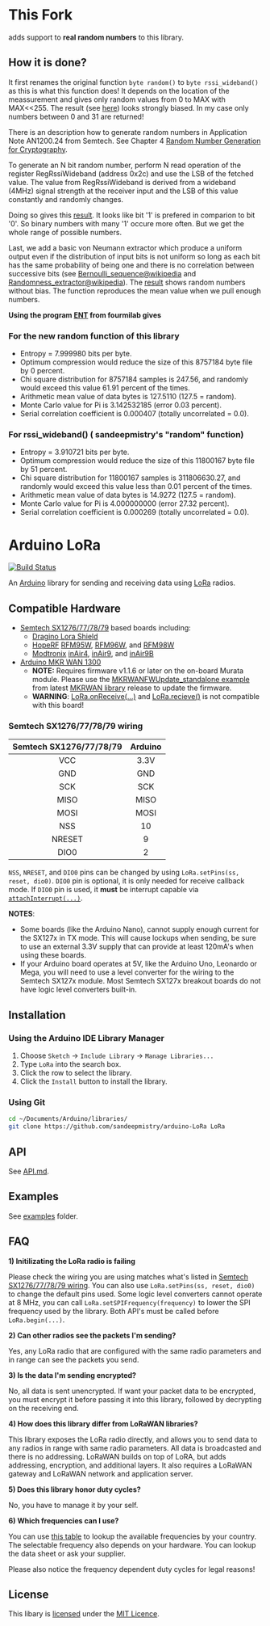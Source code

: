 # This Fork

adds support to **real random numbers** to this library.


## How it is done?
It first renames the original function `byte random()` to `byte rssi_wideband()` as this is what this function does! It depends on the location of the meassurement and gives only random values from 0 to MAX with MAX<<255. The result (see [here](https://github.com/plybrd/arduino-LoRa/blob/master/doc-random/random-widebandRSSI.png)) looks strongly biased. In my case only numbers between 0 and 31 are returned!

There is an description how to generate random numbers in Application Note AN1200.24 from Semtech.  See Chapter 4 [Random Number Generation for Cryptography](https://semtech.my.salesforce.com/sfc/p/#E0000000JelG/a/440000001NAw/7YN8ZamV70_xR.vPDAAAshm.0Wt4jmRX0nOKkOzQqiI).

To generate an N bit random number, perform N read operation of the register RegRssiWideband (address 0x2c) and use the LSB of the fetched value. The value from RegRssiWideband is derived from a wideband (4MHz) signal strength at the receiver input and the LSB of this value constantly and randomly changes.

Doing so gives this [result](https://github.com/plybrd/arduino-LoRa/blob/master/doc-random/random-asAN1200.24.png). It looks like bit '1' is prefered in comparion to bit '0'. So binary numbers with many '1' occure more often. But we get the whole range of possible numbers.

Last, we add a basic von Neumann extractor which  produce a uniform output even if the distribution of input bits is not uniform so long as each bit has the same probability of being one and there is no correlation between successive bits (see [Bernoulli_sequence@wikipedia](https://en.wikipedia.org/wiki/Bernoulli_process#Bernoulli_sequence) and [Randomness_extractor@wikipedia](https://en.wikipedia.org/wiki/Randomness_extractor)). The [result](https://github.com/plybrd/arduino-LoRa/blob/master/doc-random/random-asAN1200.24-Neumann.png) shows random numbers without bias. The function reproduces the mean value when we pull enough numbers.

**Using the program [ENT](http://www.fourmilab.ch/random/) from fourmilab gives**

### For the new random function of this library
 - Entropy = 7.999980 bits per byte.
 - Optimum compression would reduce the size of this 8757184 byte file by 0 percent.
 - Chi square distribution for 8757184 samples is 247.56, and randomly would exceed this value 61.91 percent of the times.
 - Arithmetic mean value of data bytes is 127.5110 (127.5 = random).
 - Monte Carlo value for Pi is 3.142532185 (error 0.03 percent).
 - Serial correlation coefficient is 0.000407 (totally uncorrelated = 0.0).

### For rssi_wideband() ( sandeepmistry's "random" function)
- Entropy = 3.910721 bits per byte.
 - Optimum compression would reduce the size of this 11800167 byte file by 51 percent.
 - Chi square distribution for 11800167 samples is 311806630.27, and randomly would exceed this value less than 0.01 percent of the times.
 - Arithmetic mean value of data bytes is 14.9272 (127.5 = random).
 - Monte Carlo value for Pi is 4.000000000 (error 27.32 percent).
 - Serial correlation coefficient is 0.000269 (totally uncorrelated = 0.0).


# Arduino LoRa

[![Build Status](https://travis-ci.org/sandeepmistry/arduino-LoRa.svg?branch=master)](https://travis-ci.org/sandeepmistry/arduino-LoRa)

An [Arduino](https://arduino.cc/) library for sending and receiving data using [LoRa](https://www.lora-alliance.org/) radios.

## Compatible Hardware

 * [Semtech SX1276/77/78/79](https://www.semtech.com/apps/product.php?pn=SX1276) based boards including:
   * [Dragino Lora Shield](https://www.dragino.com/products/lora/item/102-lora-shield.html)
   * [HopeRF](https://www.hoperf.com/modules/lora/index.html) [RFM95W](https://www.hoperf.com/modules/lora/RFM95.html), [RFM96W](https://www.hoperf.com/modules/lora/RFM96.html), and [RFM98W](https://www.hoperf.com/modules/lora/RFM98.html)
   * [Modtronix](http://modtronix.com/) [inAir4](http://modtronix.com/inair4.html), [inAir9](http://modtronix.com/inair9.html), and [inAir9B](http://modtronix.com/inair9b.html)
 * [Arduino MKR WAN 1300](https://store.arduino.cc/usa/mkr-wan-1300)
   * **NOTE:** Requires firmware v1.1.6 or later on the on-board Murata module. Please use the [MKRWANFWUpdate_standalone example](https://github.com/arduino-libraries/MKRWAN/blob/master/examples/MKRWANFWUpdate_standalone/MKRWANFWUpdate_standalone.ino) from latest [MKRWAN library](https://github.com/arduino-libraries/MKRWAN) release to update the firmware.
   * **WARNING**: [LoRa.onReceive(...)](https://github.com/sandeepmistry/arduino-LoRa/blob/master/API.md#register-callback) and [LoRa.recieve()](https://github.com/sandeepmistry/arduino-LoRa/blob/master/API.md#receive-mode) is not compatible with this board!

### Semtech SX1276/77/78/79 wiring

| Semtech SX1276/77/78/79 | Arduino |
| :---------------------: | :------:|
| VCC | 3.3V |
| GND | GND |
| SCK | SCK |
| MISO | MISO |
| MOSI | MOSI |
| NSS | 10 |
| NRESET | 9 |
| DIO0 | 2 |


`NSS`, `NRESET`, and `DIO0` pins can be changed by using `LoRa.setPins(ss, reset, dio0)`. `DIO0` pin is optional, it is only needed for receive callback mode. If `DIO0` pin is used, it **must** be interrupt capable via [`attachInterrupt(...)`](https://www.arduino.cc/en/Reference/AttachInterrupt).

**NOTES**:
 * Some boards (like the Arduino Nano), cannot supply enough current for the SX127x in TX mode. This will cause lockups when sending, be sure to use an external 3.3V supply that can provide at least 120mA's when using these boards.
 * If your Arduino board operates at 5V, like the Arduino Uno, Leonardo or Mega, you will need to use a level converter for the wiring to the Semtech SX127x module. Most Semtech SX127x breakout boards do not have logic level converters built-in.

## Installation

### Using the Arduino IDE Library Manager

1. Choose `Sketch` -> `Include Library` -> `Manage Libraries...`
2. Type `LoRa` into the search box.
3. Click the row to select the library.
4. Click the `Install` button to install the library.

### Using Git

```sh
cd ~/Documents/Arduino/libraries/
git clone https://github.com/sandeepmistry/arduino-LoRa LoRa
```

## API

See [API.md](API.md).

## Examples

See [examples](examples) folder.

## FAQ

**1) Initilizating the LoRa radio is failing**

Please check the wiring you are using matches what's listed in [Semtech SX1276/77/78/79 wiring](#semtech-sx1276777879-wiring). You can also use `LoRa.setPins(ss, reset, dio0)` to change the default pins used. Some logic level converters cannot operate at 8 MHz, you can call `LoRa.setSPIFrequency(frequency)` to lower the SPI frequency used by the library. Both API's must be called before `LoRa.begin(...)`.

**2) Can other radios see the packets I'm sending?**

Yes, any LoRa radio that are configured with the same radio parameters and in range can see the packets you send.

**3) Is the data I'm sending encrypted?**

No, all data is sent unencrypted. If want your packet data to be encrypted, you must encrypt it before passing it into this library, followed by decrypting on the receiving end.

**4) How does this library differ from LoRaWAN libraries?**

This library exposes the LoRa radio directly, and allows you to send data to any radios in range with same radio parameters. All data is broadcasted and there is no addressing. LoRaWAN builds on top of LoRA, but adds addressing, encryption, and additional layers. It also requires a LoRaWAN gateway and LoRaWAN network and application server.

**5) Does this library honor duty cycles?**

No, you have to manage it by your self.

**6) Which frequencies can I use?**

You can use [this table](https://www.thethingsnetwork.org/wiki/LoRaWAN/Frequencies/By-Country) to lookup the available frequencies by your country. The selectable frequency also depends on your hardware. You can lookup the data sheet or ask your supplier.

Please also notice the frequency dependent duty cycles for legal reasons!

## License

This libary is [licensed](LICENSE) under the [MIT Licence](https://en.wikipedia.org/wiki/MIT_License).
